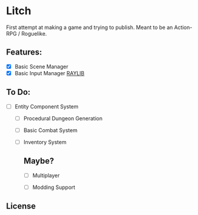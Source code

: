 # Litch

First attempt at making a game and trying to publish.
Meant to be an Action-RPG / Roguelike.

## Features:
- [x] Basic Scene Manager
- [x] Basic Input Manager [RAYLIB](https://github.com/raysan5/raylib)

## To Do:
- [ ] Entity Component System
  - [ ] Procedural Dungeon Generation
  - [ ] Basic Combat System
  - [ ] Inventory System

      ## Maybe?
    - [ ] Multiplayer
    - [ ] Modding Support


## License
```{include} /LICENSE.md
```